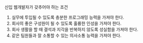 신입 웹개발자가 갖추어야 하는 조건

1. 실무에 투입될 수 있도록 충분한 프로그래밍 능력을 가져야 한다.
2. 회사의 좋은 구성원이 될 수 있도록 훌륭한 인성을 가져야 한다.
3. 회사 생활을 할 때 결석과 지각을 반복하지 않도록 성실함을 가져야 한다.
4. 같은 팀원들과 잘 소통할 수 있는 의사소통 능력을 가져야 한다.
